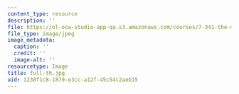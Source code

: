 ```yaml
---
content_type: resource
description: ''
file: https://ol-ocw-studio-app-qa.s3.amazonaws.com/courses/7-341-the-microbiome-and-drug-delivery-cross-species-communication-in-health-and-disease-spring-2018/1230f1c81879e3cca12f45c54c2aeb15_full-th.jpg
file_type: image/jpeg
image_metadata:
  caption: ''
  credit: ''
  image-alt: ''
resourcetype: Image
title: full-th.jpg
uid: 1230f1c8-1879-e3cc-a12f-45c54c2aeb15
---
```

